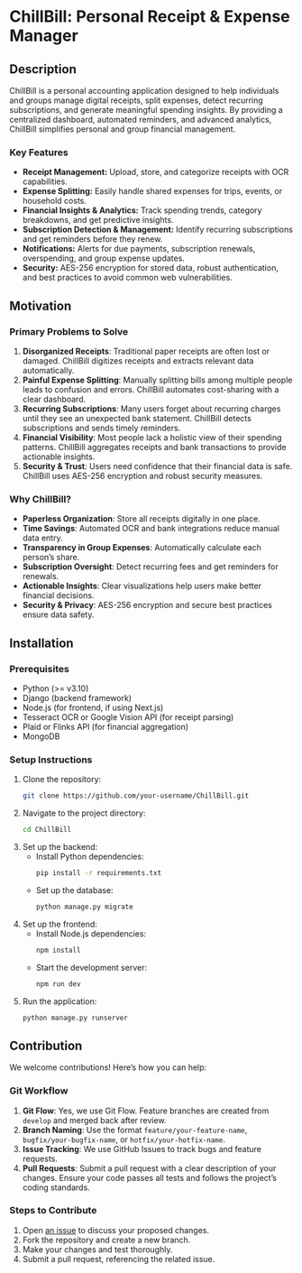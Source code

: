 # ChillBill: Personal Receipt & Expense Manager

## Description

ChillBill is a personal accounting application designed to help individuals and groups manage digital receipts, split expenses, detect recurring subscriptions, and generate meaningful spending insights. By providing a centralized dashboard, automated reminders, and advanced analytics, ChillBill simplifies personal and group financial management.

### Key Features
- **Receipt Management:** Upload, store, and categorize receipts with OCR capabilities.
- **Expense Splitting:** Easily handle shared expenses for trips, events, or household costs.
- **Financial Insights & Analytics:** Track spending trends, category breakdowns, and get predictive insights.
- **Subscription Detection & Management:** Identify recurring subscriptions and get reminders before they renew.
- **Notifications:** Alerts for due payments, subscription renewals, overspending, and group expense updates.
- **Security:** AES-256 encryption for stored data, robust authentication, and best practices to avoid common web vulnerabilities.

## Motivation

### Primary Problems to Solve
1. **Disorganized Receipts**: Traditional paper receipts are often lost or damaged. ChillBill digitizes receipts and extracts relevant data automatically.
2. **Painful Expense Splitting**: Manually splitting bills among multiple people leads to confusion and errors. ChillBill automates cost-sharing with a clear dashboard.
3. **Recurring Subscriptions**: Many users forget about recurring charges until they see an unexpected bank statement. ChillBill detects subscriptions and sends timely reminders.
4. **Financial Visibility**: Most people lack a holistic view of their spending patterns. ChillBill aggregates receipts and bank transactions to provide actionable insights.
5. **Security & Trust**: Users need confidence that their financial data is safe. ChillBill uses AES-256 encryption and robust security measures.

### Why ChillBill?
- **Paperless Organization**: Store all receipts digitally in one place.
- **Time Savings**: Automated OCR and bank integrations reduce manual data entry.
- **Transparency in Group Expenses**: Automatically calculate each person’s share.
- **Subscription Oversight**: Detect recurring fees and get reminders for renewals.
- **Actionable Insights**: Clear visualizations help users make better financial decisions.
- **Security & Privacy**: AES-256 encryption and secure best practices ensure data safety.

## Installation

### Prerequisites
- Python (>= v3.10)
- Django (backend framework)
- Node.js (for frontend, if using Next.js)
- Tesseract OCR or Google Vision API (for receipt parsing)
- Plaid or Flinks API (for financial aggregation)
- MongoDB 

### Setup Instructions
1. Clone the repository:
   ```bash
   git clone https://github.com/your-username/ChillBill.git
   ```
2. Navigate to the project directory:
   ```bash
   cd ChillBill
   ```
3. Set up the backend:
   - Install Python dependencies:
     ```bash
     pip install -r requirements.txt
     ```
   - Set up the database:
     ```bash
     python manage.py migrate
     ```
4. Set up the frontend:
   - Install Node.js dependencies:
     ```bash
     npm install
     ```
   - Start the development server:
     ```bash
     npm run dev
     ```
5. Run the application:
   ```bash
   python manage.py runserver
   ```

## Contribution

We welcome contributions! Here’s how you can help:

### Git Workflow
1. **Git Flow**: Yes, we use Git Flow. Feature branches are created from `develop` and merged back after review.
2. **Branch Naming**: Use the format `feature/your-feature-name`, `bugfix/your-bugfix-name`, or `hotfix/your-hotfix-name`.
3. **Issue Tracking**: We use GitHub Issues to track bugs and feature requests.
4. **Pull Requests**: Submit a pull request with a clear description of your changes. Ensure your code passes all tests and follows the project’s coding standards.

### Steps to Contribute
1. Open [an issue](https://github.com/UTSC-CSCC01-Software-Engineering-I/term-group-project-c01w25-project-ohamaland/issues/new/choose) to discuss your proposed changes.
2. Fork the repository and create a new branch.
3. Make your changes and test thoroughly.
4. Submit a pull request, referencing the related issue.
